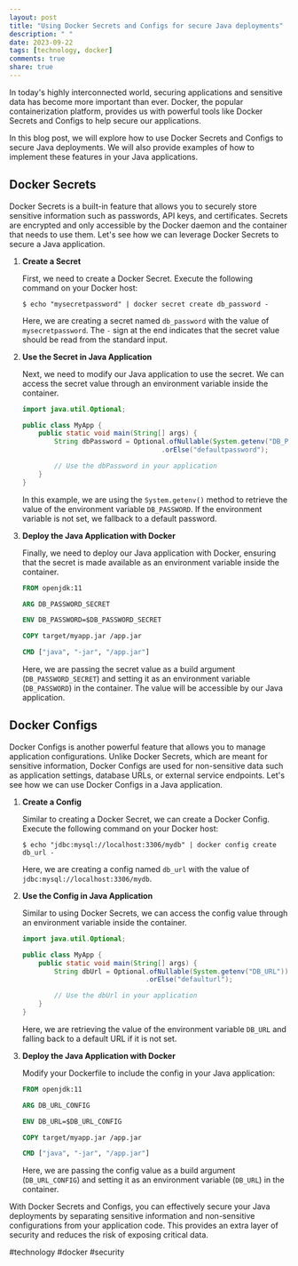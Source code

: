 ```yaml
---
layout: post
title: "Using Docker Secrets and Configs for secure Java deployments"
description: " "
date: 2023-09-22
tags: [technology, docker]
comments: true
share: true
---
```


In today's highly interconnected world, securing applications and sensitive data has become more important than ever. Docker, the popular containerization platform, provides us with powerful tools like Docker Secrets and Configs to help secure our applications.

In this blog post, we will explore how to use Docker Secrets and Configs to secure Java deployments. We will also provide examples of how to implement these features in your Java applications.

## Docker Secrets

Docker Secrets is a built-in feature that allows you to securely store sensitive information such as passwords, API keys, and certificates. Secrets are encrypted and only accessible by the Docker daemon and the container that needs to use them. Let's see how we can leverage Docker Secrets to secure a Java application.

1. **Create a Secret**

   First, we need to create a Docker Secret. Execute the following command on your Docker host:

   ```shell
   $ echo "mysecretpassword" | docker secret create db_password -
   ```

   Here, we are creating a secret named `db_password` with the value of `mysecretpassword`. The `-` sign at the end indicates that the secret value should be read from the standard input.

2. **Use the Secret in Java Application**

   Next, we need to modify our Java application to use the secret. We can access the secret value through an environment variable inside the container.

   ```java
   import java.util.Optional;

   public class MyApp {
       public static void main(String[] args) {
           String dbPassword = Optional.ofNullable(System.getenv("DB_PASSWORD"))
                                      .orElse("defaultpassword");

           // Use the dbPassword in your application
       }
   }
   ```

   In this example, we are using the `System.getenv()` method to retrieve the value of the environment variable `DB_PASSWORD`. If the environment variable is not set, we fallback to a default password.

3. **Deploy the Java Application with Docker**

   Finally, we need to deploy our Java application with Docker, ensuring that the secret is made available as an environment variable inside the container.

   ```dockerfile
   FROM openjdk:11

   ARG DB_PASSWORD_SECRET

   ENV DB_PASSWORD=$DB_PASSWORD_SECRET

   COPY target/myapp.jar /app.jar

   CMD ["java", "-jar", "/app.jar"]
   ```

   Here, we are passing the secret value as a build argument (`DB_PASSWORD_SECRET`) and setting it as an environment variable (`DB_PASSWORD`) in the container. The value will be accessible by our Java application.

## Docker Configs

Docker Configs is another powerful feature that allows you to manage application configurations. Unlike Docker Secrets, which are meant for sensitive information, Docker Configs are used for non-sensitive data such as application settings, database URLs, or external service endpoints. Let's see how we can use Docker Configs in a Java application.

1. **Create a Config**

   Similar to creating a Docker Secret, we can create a Docker Config. Execute the following command on your Docker host:

   ```shell
   $ echo "jdbc:mysql://localhost:3306/mydb" | docker config create db_url -
   ```

   Here, we are creating a config named `db_url` with the value of `jdbc:mysql://localhost:3306/mydb`.

2. **Use the Config in Java Application**

   Similar to using Docker Secrets, we can access the config value through an environment variable inside the container.

   ```java
   import java.util.Optional;

   public class MyApp {
       public static void main(String[] args) {
           String dbUrl = Optional.ofNullable(System.getenv("DB_URL"))
                                  .orElse("defaulturl");

           // Use the dbUrl in your application
       }
   }
   ```

   Here, we are retrieving the value of the environment variable `DB_URL` and falling back to a default URL if it is not set.

3. **Deploy the Java Application with Docker**

   Modify your Dockerfile to include the config in your Java application:

   ```dockerfile
   FROM openjdk:11

   ARG DB_URL_CONFIG

   ENV DB_URL=$DB_URL_CONFIG

   COPY target/myapp.jar /app.jar

   CMD ["java", "-jar", "/app.jar"]
   ```

   Here, we are passing the config value as a build argument (`DB_URL_CONFIG`) and setting it as an environment variable (`DB_URL`) in the container.

With Docker Secrets and Configs, you can effectively secure your Java deployments by separating sensitive information and non-sensitive configurations from your application code. This provides an extra layer of security and reduces the risk of exposing critical data.

#technology #docker #security